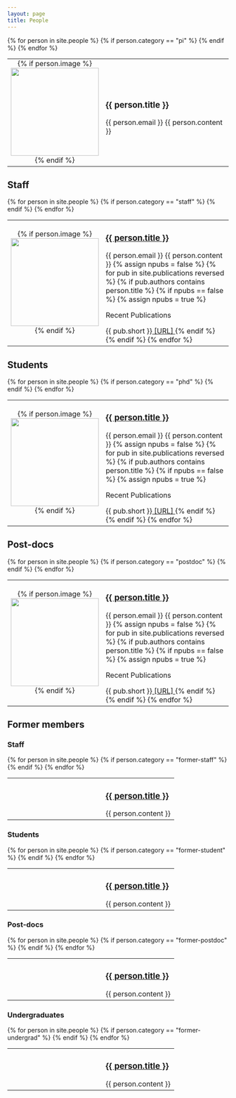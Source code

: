 ```yaml
---
layout: page
title: People
---
```


<table style="width:100%"><tbody>
{% for person in site.people %}
{% if person.category == "pi" %}
	<tr>
	<td style='text-align: center;
	padding-top: 0px;
	width: 200px'>
	{% if person.image %}
	<img src="/assets/people/{{ person.image }}" width="200">
	{% endif %}
	</td>
	<td>
	<h3>{{ person.title }}</h3>
	{{ person.email }}
	{{ person.content }}
	</td>
	</tr>
{% endif %}
{% endfor %}
</tbody></table>

## Staff

<table style="width:100%"><tbody>
{% for person in site.people %}
{% if person.category == "staff" %}
	<tr>
	<td style='text-align: center;
	padding-top: 0px;
	width: 200px'>
	{% if person.image %}
	<img src="/assets/people/{{ person.image }}" width="200">
	{% endif %}
	</td>
	<td>
	<h3><a href="{{ person.website }}">{{ person.title }}</a></h3>
	{{ person.email }}
	{{ person.content }}
	{% assign npubs = false %}
	{% for pub in site.publications reversed %}
	  {% if pub.authors contains person.title %}
	  {% if npubs == false %}
	  {% assign npubs = true %}
	  <p> Recent Publications </p>
	  {{ pub.short }}<a href = "{{ pub.link }}"> [URL] </a>
	  {% endif %}
	  {% endif %}
	{% endfor %}
	</td>
	</tr>
{% endif %}
{% endfor %}
</tbody></table>

## Students

<table style="width:100%"><tbody>
{% for person in site.people %}
{% if person.category == "phd" %}
	<tr>
	<td style='text-align: center;
	padding-top: 0px;
	width: 200px'>
	{% if person.image %}
	<img src="/assets/people/{{ person.image }}" width="200">
	{% endif %}
	</td>
	<td>
	<h3><a href="{{ person.website }}">{{ person.title }}</a></h3>
	{{ person.email }}
	{{ person.content }}
	{% assign npubs = false %}
	{% for pub in site.publications reversed %}
	  {% if pub.authors contains person.title %}
	  {% if npubs == false %}
	  {% assign npubs = true %}
	  <p> Recent Publications </p>
	  {{ pub.short }}<a href = "{{ pub.link }}"> [URL] </a>
	  {% endif %}
	  {% endif %}
	{% endfor %}
	</td>
	</tr>
{% endif %}
{% endfor %}
</tbody></table>

## Post-docs

<table style="width:100%"><tbody>
{% for person in site.people %}
{% if person.category == "postdoc" %}
	<tr>
	<td style='text-align: center;
	padding-top: 0px;
	width: 200px'>
	{% if person.image %}
	<img src="/assets/people/{{ person.image }}" width="200">
	{% endif %}
	</td>
	<td>
	<h3><a href="{{ person.website }}">{{ person.title }}</a></h3>
	{{ person.email }}
	{{ person.content }}
	{% assign npubs = false %}
	{% for pub in site.publications reversed %}
	  {% if pub.authors contains person.title %}
	  {% if npubs == false %}
	  {% assign npubs = true %}
	  <p> Recent Publications </p>
	  {{ pub.short }}<a href = "{{ pub.link }}"> [URL] </a>
	  {% endif %}
	  {% endif %}
	{% endfor %}
	</td>
	</tr>
{% endif %}
{% endfor %}
</tbody></table>

## Former members

### Staff

<table style="width:100%"><tbody>
{% for person in site.people %}
{% if person.category == "former-staff" %}
	<tr>
	<td style='width: 200px'>
	</td>
	<td>
	<h3><a href="{{ person.website }}">{{ person.title }}</a></h3>
	{{ person.content }}
	</td>
	</tr>
{% endif %}
{% endfor %}
</tbody></table>

### Students

<table style="width:100%"><tbody>
{% for person in site.people %}
{% if person.category == "former-student" %}
	<tr>
	<td style='width: 200px'>
	</td>
	<td>
	<h3><a href="{{ person.website }}">{{ person.title }}</a></h3>
	{{ person.content }}
	</td>
	</tr>
{% endif %}
{% endfor %}
</tbody></table>

### Post-docs

<table style="width:100%"><tbody>
{% for person in site.people %}
{% if person.category == "former-postdoc" %}
	<tr>
	<td style='text-align: center;
	padding-top: 0px;
	width: 200px'>
	</td>
	<td>
	<h3><a href="{{ person.website }}">{{ person.title }}</a></h3>
	{{ person.content }}
	</td>
	</tr>
{% endif %}
{% endfor %}
</tbody></table>

### Undergraduates

<table style="width:100%"><tbody>
{% for person in site.people %}
{% if person.category == "former-undergrad" %}
	<tr>
	<td style='text-align: center;
	padding-bottom: 0;
	width: 200px'>
	</td>
	<td>
	<h3><a href="{{ person.website }}">{{ person.title }}</a></h3>
	{{ person.content }}
	</td>
	</tr>
{% endif %}
{% endfor %}
</tbody></table>


